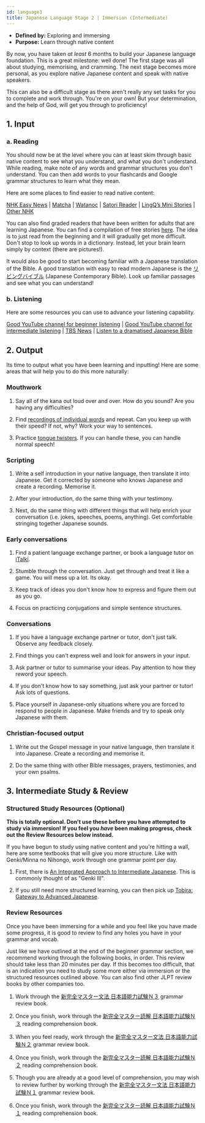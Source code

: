 ```yaml
---
id: language3
title: Japanese Language Stage 2 | Immersion (Intermediate)
---
```


* **Defined by:** Exploring and immersing
* **Purpose:** Learn through native content

By now, you have taken *at least* 6 months to build your Japanese language foundation. This is a great milestone: well done! The first stage was all about studying, memorising, and cramming. The next stage becomes more personal, as you explore native Japanese content and speak with native speakers.

This can also be a difficult stage as there aren't really any set tasks for you to complete and work through. You're on your own! But your determination, and the help of God, will get you through to proficiency!

## 1. Input

### a. Reading

You should now be at the level where you can at least skim through basic native content to see what you understand, and what you don't understand. While reading, make note of any words and grammar structures you don't understand. You can then add words to your flashcards and Google grammar structures to learn what they mean.

Here are some places to find easier to read native content:

[NHK Easy News](https://www3.nhk.or.jp/news/easy/) |  [Matcha](https://matcha-jp.com/easy) | [Watanoc](http://watanoc.com/) | [Satori Reader](https://www.satorireader.com/) | [LingQ’s Mini Stories](https://www.lingq.com/en/learn-japanese-online/courses/411402/) | [Other NHK](https://www3.nhk.or.jp/nhkworld/en/learnjapanese/)

You can also find graded readers that have been written for adults that are learning Japanese. You can find a compilation of free stories [here](https://drive.google.com/file/d/1zgLLtceaQTR0hF8KxE2eiCYNkV0eCrZX/view). The idea is to just read from the beginning and it will gradually get more difficult. Don't stop to look up words in a dictionary. Instead, let your brain learn simply by context (there are pictures!).

It would also be good to start becoming familiar with a Japanese translation of the Bible. A good translation with easy to read modern Japanese is the [リビングバイブル](https://www.bible.com/ja/bible/83/MAT.1.JCB) (Japanese Contemporary Bible). Look up familiar passages and see what you can understand!

### b. Listening

Here are some resources you can use to advance your listening capability.

[Good YouTube channel for beginner listening](https://www.youtube.com/channel/UCIciBLpZ6BP2XNYTFXb6eRQ) | [Good YouTube channel for intermediate listening](https://www.youtube.com/channel/UCjQdQA4j4LyCDqZH6IJQRDQ) | [TBS News](https://news.tbs.co.jp/) | [Listen to a dramatised Japanese Bible](https://graceandmercy.or.jp/app/)

## 2. Output

Its time to output what you have been learning and inputting! Here are some areas that will help you to do this more naturally:

### Mouthwork

1. Say all of the kana out loud over and over. How do you sound? Are you having any difficulties?

2. Find [recordings of individual words](https://forvo.com/search/%E3%83%A1%E3%83%AD%E3%83%B3%E3%83%91%E3%83%B3/) and repeat. Can you keep up with their speed? If not, why? Work your way to sentences.

3. Practice [tongue twisters](https://www.nihongomaster.com/blog/10-japanese-tongue-twisters-audio/). If you can handle these, you can handle normal speech!

### Scripting

1. Write a self introduction in your native language, then translate it into Japanese. Get it corrected by someone who knows Japanese and create a recording. Memorise it.

2. After your introduction, do the same thing with your testimony.

3. Next, do the same thing with different things that will help enrich your conversation (i.e. jokes, speeches, poems, anything). Get comfortable stringing together Japanese sounds.

### Early conversations

1. Find a patient language exchange partner, or book a language tutor on [iTalki](https://www.italki.com/teachers/japanese).

2. Stumble through the conversation. Just get through and treat it like a game. You will mess up a lot. Its okay.

3. Keep track of ideas you don't know how to express and figure them out as you go.

4. Focus on practicing conjugations and simple sentence structures.

### Conversations

1. If you have a language exchange partner or tutor, don't just talk. Observe any feedback closely.

2. Find things you can't express well and look for answers in your input.

3. Ask partner or tutor to summarise your ideas. Pay attention to how they reword your speech.

4. If you don't know how to say something, just ask your partner or tutor! Ask lots of questions.

5. Place yourself in Japanese-only situations where you are forced to respond to people in Japanese. Make friends and try to speak only Japanese with them.

### Christian-focused output

1. Write out the Gospel message in your native language, then translate it into Japanese. Create a recording and memorise it.

2. Do the same thing with other Bible messages, prayers, testimonies, and your own psalms.

## 3. Intermediate Study & Review

### Structured Study Resources (Optional)

**This is totally optional. Don't use these before you have attempted to study via immersion! If you feel you *have* been making progress, check out the Review Resources below instead.**

If you have begun to study using native content and you're hitting a wall, here are some textbooks that will give you more structure. Like with Genki/Minna no Nihongo, work through one grammar point per day.

1. First, there is [An Integrated Approach to Intermediate Japanese](http://ij.japantimes.co.jp/en/about.jsp). This is commonly thought of as "Genki III".

2. If you still need more structured learning, you can then pick up [Tobira: Gateway to Advanced Japanese](https://www.9640.jp/nihongo/en/detail/?447).

### Review Resources

Once you have been immersing for a while and you feel like you have made some progress, it is good to review to find any holes you have in your grammar and vocab.

Just like we have outlined at the end of the beginner grammar section, we recommend working through the following books, in order. This review should take less than 20 minutes per day. If this becomes too difficult, that is an indication you need to study some more either via immersion or the structured resources outlined above. You can also find other JLPT review books by other companies too.

1. Work through the [新完全マスター文法 日本語能力試験Ｎ３](https://www.3anet.co.jp/np/books/3604/) grammar review book.

2. Once you finish, work through the [新完全マスター読解 日本語能力試験Ｎ３](https://www.3anet.co.jp/np/books/3614/) reading comprehension book.

3. When you feel ready, work through the [新完全マスター文法 日本語能力試験Ｎ２](https://www.3anet.co.jp/np/books/3602/) grammar review book.

4. Once you finish, work through the [新完全マスター読解 日本語能力試験Ｎ２](https://www.3anet.co.jp/np/books/3612/) reading comprehension book.

5. Though you are already at a good level of comprehension, you may wish to review further by working through the [新完全マスター文法 日本語能力試験Ｎ１](https://www.3anet.co.jp/np/books/3600/) grammar review book.

6. Once you finish, work through the [新完全マスター読解 日本語能力試験Ｎ１](https://www.3anet.co.jp/np/books/3610/) reading comprehension book.
